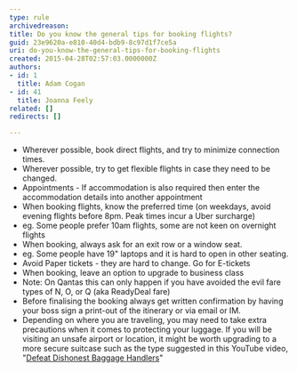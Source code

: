 ```yaml
---
type: rule
archivedreason: 
title: Do you know the general tips for booking flights?
guid: 23e9620a-e810-40d4-bdb9-8c97d1f7ce5a
uri: do-you-know-the-general-tips-for-booking-flights
created: 2015-04-28T02:57:03.0000000Z
authors:
- id: 1
  title: Adam Cogan
- id: 41
  title: Joanna Feely
related: []
redirects: []

---
```


* Wherever possible, book direct flights, and try to minimize connection times.
* Wherever possible, try to get flexible flights in case they need to be changed.
* Appointments - If accommodation is also required then enter the accommodation details into another appointment
* When booking flights, know the preferred time (on weekdays, avoid evening flights before 8pm. Peak times incur a Uber surcharge)
* eg. Some people prefer 10am flights, some are not keen on overnight flights
* When booking, always ask for an exit row or a window seat.
* eg. Some people have 19" laptops and it is hard to open in other seating.
* Avoid Paper tickets - they are hard to change. Go for E-tickets
* When booking, leave an option to upgrade to business class
* Note: On Qantas this can only happen if you have avoided the evil fare types of N, O, or Q (aka ReadyDeal fare)
* Before finalising the booking always get written confirmation by having your boss sign a print-out of the itinerary or via email or IM.
* Depending on where you are traveling, you may need to take extra precautions when it comes to protecting your luggage. If you will be visiting an unsafe airport or location, it might be worth upgrading to a more secure suitcase such as the type suggested in this YouTube video, "[Defeat Dishonest Baggage Handlers](https&#58;//www.youtube.com/watch?v=tbpKhHwwtiY&amp;feature=share)"


<!--endintro-->
